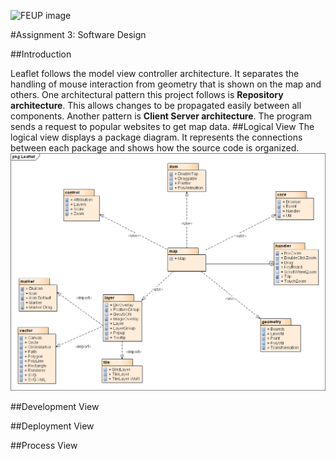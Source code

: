 ![FEUP image](https://sigarra.up.pt/feup/pt/WEB_GESSI_DOCS.download_file?p_name=F-370784536/logo_cores_oficiais.jpg)

#Assignment 3: Software Design

##Introduction

Leaflet follows the model view controller architecture. It separates the handling of mouse interaction from geometry that is shown on the map and others.
One architectural pattern this project follows is **Repository architecture**. This allows changes to be propagated easily between all components.
Another pattern is **Client Server architecture**. The program sends a request to popular websites to get map data.
##Logical View
The logical view displays a package diagram. It represents the connections between each package and shows how the source code is organized.
![Package diagram](https://raw.githubusercontent.com/DiogoMCampos/Leaflet/ESOF-Documentation/ESOF-docs/resources/Package%20Diagram.png)

##Development View

##Deployment View

##Process View
